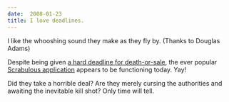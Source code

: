 ```yaml
---
date:  2008-01-23
title: I love deadlines.
---
```

I like the whooshing sound they make as they fly by.  (Thanks to Douglas Adams)

Despite being given <a href="http://www.techcrunch.com/2008/01/22/as-tonights-deadline-for-scrabulous-shutdown-or-sale-looms-zynga-might-be-next/">a hard deadline for death-or-sale</a>, the ever popular <a href="http://apps.facebook.com/scrabulous/">Scrabulous application</a> appears to be functioning today.  Yay!

Did they take a horrible deal?  Are they merely cursing the authorities and awaiting the inevitable kill shot?  Only time will tell.
